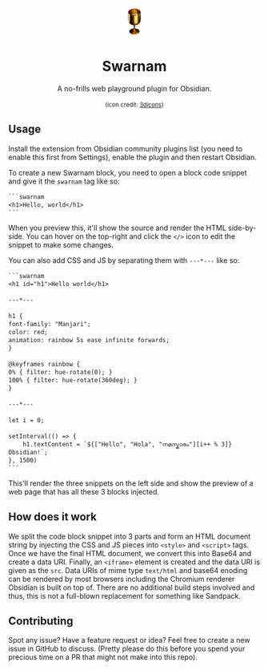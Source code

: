<div align="center">

<img src="./3dicons-co-icon.png" height="60px">

# Swarnam

A no-frills web playground plugin for Obsidian.

<small>(icon credit: [3dicons](https://3dicons.co))</small>
</div>

## Usage

Install the extension from Obsidian community plugins list (you need to enable this first from
Settings), enable the plugin and then restart Obsidian.

To create a new Swarnam block, you need to open a block code snippet and give it the `swarnam` tag
like so:

    ```swarnam
    <h1>Hello, world</h1>
    ```

When you preview this, it'll show the source and render the HTML side-by-side. You can hover on the
top-right and click the `</>` icon to edit the snippet to make some changes.

You can also add CSS and JS by separating them with `---*---` like so:

    ```swarnam
    <h1 id="h1">Hello world</h1>

    ---*---

    h1 {
    font-family: "Manjari";
    color: red;
    animation: rainbow 5s ease infinite forwards;
    }

    @keyframes rainbow {
    0% { filter: hue-rotate(0); }
    100% { filter: hue-rotate(360deg); }
    }

    ---*---

    let i = 0;

    setInterval(() => {	
        h1.textContent = `${["Hello", "Hola", "നമസ്കാരം"][i++ % 3]} Obsidian!`;
    }, 1500)
    ```

This'll render the three snippets on the left side and show the preview of a web page that has all
these 3 blocks injected.

## How does it work

We split the code block snippet into 3 parts and form an HTML document string by injecting the CSS
and JS pieces into `<style>` and `<script>` tags. Once we have the final HTML document, we convert
this into Base64 and create a data URI. Finally, an `<iframe>` element is created and the data URI
is given as the `src`. Data URIs of mime type `text/html` and base64 enoding can be rendered by most
browsers including the Chromium renderer Obsidian is built on top of. There are no additional build
steps involved and thus, this is not a full-blown replacement for something like Sandpack.

## Contributing

Spot any issue? Have a feature request or idea? Feel free to create a new issue in GitHub to
discuss. (Pretty please do this before you spend your precious time on a PR that might not make into
this repo).
